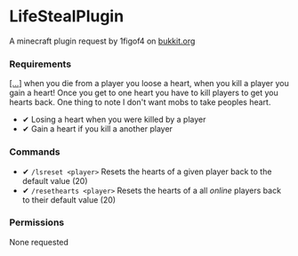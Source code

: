 # LifeStealPlugin
A minecraft plugin request by 1figof4 on [bukkit.org](https://bukkit.org/threads/lifesteal-plugin.492549/)

### Requirements
[[...]](https://bukkit.org/threads/lifesteal-plugin.492549/) when you die from a player you loose a heart, when you kill a player you gain a heart! Once you get to one heart you have to kill players to get you hearts back. One thing to note I don't want mobs to take peoples heart.

+ ✔ Losing a heart when you were killed by a player
+ ✔ Gain a heart if you kill a another player

### Commands
+ ✔ `/lsreset <player>` Resets the hearts of a given player back to the default value (20)
+ ✔ `/resethearts <player>` Resets the hearts of a all *online* players back to their default value (20)

### Permissions
None requested
